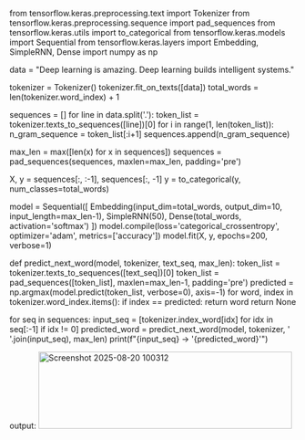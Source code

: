 from tensorflow.keras.preprocessing.text import Tokenizer
from tensorflow.keras.preprocessing.sequence import pad_sequences
from tensorflow.keras.utils import to_categorical
from tensorflow.keras.models import Sequential
from tensorflow.keras.layers import Embedding, SimpleRNN, Dense
import numpy as np

data = "Deep learning is amazing. Deep learning builds intelligent systems."

tokenizer = Tokenizer()
tokenizer.fit_on_texts([data])
total_words = len(tokenizer.word_index) + 1

sequences = []
for line in data.split('.'):
    token_list = tokenizer.texts_to_sequences([line])[0]
    for i in range(1, len(token_list)):
        n_gram_sequence = token_list[:i+1]
        sequences.append(n_gram_sequence)

max_len = max([len(x) for x in sequences])
sequences = pad_sequences(sequences, maxlen=max_len, padding='pre')

X, y = sequences[:, :-1], sequences[:, -1]
y = to_categorical(y, num_classes=total_words)

model = Sequential([
    Embedding(input_dim=total_words, output_dim=10, input_length=max_len-1),
    SimpleRNN(50),
    Dense(total_words, activation='softmax')
])
model.compile(loss='categorical_crossentropy', optimizer='adam', metrics=['accuracy'])
model.fit(X, y, epochs=200, verbose=1)

def predict_next_word(model, tokenizer, text_seq, max_len):
    token_list = tokenizer.texts_to_sequences([text_seq])[0]
    token_list = pad_sequences([token_list], maxlen=max_len-1, padding='pre')
    predicted = np.argmax(model.predict(token_list, verbose=0), axis=-1)
    for word, index in tokenizer.word_index.items():
        if index == predicted:
            return word
    return None

for seq in sequences:
    input_seq = [tokenizer.index_word[idx] for idx in seq[:-1] if idx != 0]
    predicted_word = predict_next_word(model, tokenizer, ' '.join(input_seq), max_len)
    print(f"{input_seq} -> '{predicted_word}'")

output:
<img width="445" height="135" alt="Screenshot 2025-08-20 100312" src="https://github.com/user-attachments/assets/be555837-692e-4368-99ea-44aed99db061" />
